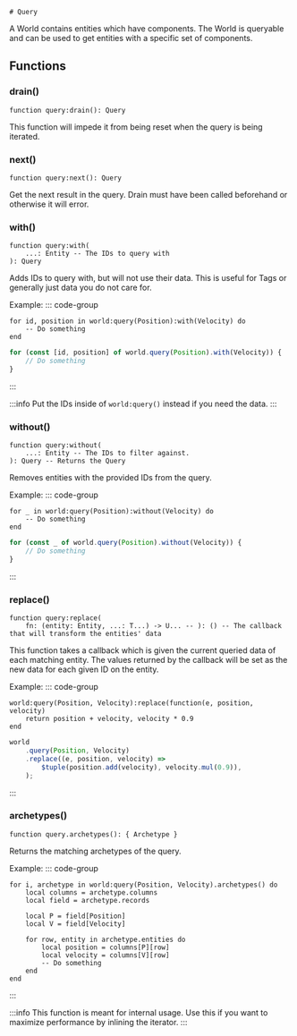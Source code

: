     # Query

A World contains entities which have components. The World is queryable and can be used to get entities with a specific set of components.

## Functions

### drain()
```luau
function query:drain(): Query
```
This function will impede it from being reset when the query is being iterated.

### next()
```luau
function query:next(): Query
```
Get the next result in the query. Drain must have been called beforehand or otherwise it will error.

### with()
```luau
function query:with(
    ...: Entity -- The IDs to query with
): Query
```
Adds IDs to query with, but will not use their data. This is useful for Tags or generally just data you do not care for.

Example:
::: code-group

```luau [luau]
for id, position in world:query(Position):with(Velocity) do
    -- Do something
end
```

```ts [typescript]
for (const [id, position] of world.query(Position).with(Velocity)) {
    // Do something
}
```

:::

:::info
Put the IDs inside of `world:query()` instead if you need the data.
:::

### without()

```luau
function query:without(
    ...: Entity -- The IDs to filter against.
): Query -- Returns the Query
```
Removes entities with the provided IDs from the query.

Example:
::: code-group

```luau [luau]
for _ in world:query(Position):without(Velocity) do
    -- Do something
end
```

```ts [typescript]
for (const _ of world.query(Position).without(Velocity)) {
    // Do something
}
```

:::

### replace()

```luau
function query:replace(
    fn: (entity: Entity, ...: T...) -> U... -- ): () -- The callback that will transform the entities' data
```
This function takes a callback which is given the current queried data of each matching entity. The values returned by the callback will be set as the new data for each given ID on the entity.

Example:
::: code-group

```luau [luau]
world:query(Position, Velocity):replace(function(e, position, velocity)
    return position + velocity, velocity * 0.9
end
```

```ts [typescript]
world
    .query(Position, Velocity)
    .replace((e, position, velocity) =>
        $tuple(position.add(velocity), velocity.mul(0.9)),
    );
```

:::


### archetypes()
```luau
function query.archetypes(): { Archetype }
```
Returns the matching archetypes of the query.

Example:
::: code-group

```luau [luau]
for i, archetype in world:query(Position, Velocity).archetypes() do
    local columns = archetype.columns
    local field = archetype.records

    local P = field[Position]
    local V = field[Velocity]

    for row, entity in archetype.entities do
        local position = columns[P][row]
        local velocity = columns[V][row]
        -- Do something
    end
end
```

:::

:::info
This function is meant for internal usage. Use this if you want to maximize performance by inlining the iterator.
:::
